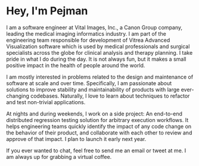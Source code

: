 # Hey, I'm Pejman

I am a software engineer at Vital Images, Inc., a Canon Group company,
leading the medical imaging informatics industry. I am part of the
engineering team responsible for development of Vitrea Advanced Visualization
software which is used by medical professionals and surgical specialists
across the globe for clinical analysis and therapy planning.
I take pride in what I do during the day. It is not always fun, but it makes
a small positive impact in the health of people around the world.

I am mostly interested in problems related to the design and maintenance of
software at scale and over time. Specifically, I am passionate about
solutions to improve stability and maintainability of products with
large ever-changing codebases. Naturally, I love to learn about techniques
to refactor and test non-trivial applications.

At nights and during weekends, I work on a side project: An end-to-end
distributed regression testing solution for arbitrary execution workflows.
It helps engineering teams quickly identify the impact of any code change
on the behavior of their product, and collaborate with each other to review
and approve of that impact. I plan to launch it early next year.

If you ever wanted to chat, feel free to send me an email or tweet at me.
I am always up for grabbing a virtual coffee.
